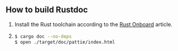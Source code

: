 How to build Rustdoc
--------------------

1. Install the Rust toolchain according to the [Rust Onboard](rust-onboard-en.md) article.

2. ```bash
   $ cargo doc --no-deps
   $ open ./target/doc/pattie/index.html
   ```
